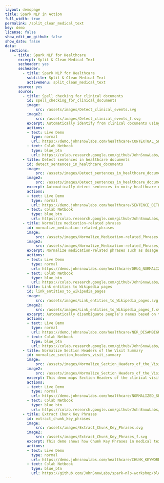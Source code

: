 ```yaml
---
layout: demopage
title: Spark NLP in Action
full_width: true
permalink: /split_clean_medical_text
key: demo
license: false
show_edit_on_github: false
show_date: false
data:
  sections:  
    - title: Spark NLP for Healthcare 
      excerpt: Split & Clean Medical Text 
      secheader: yes
      secheader:
        - title: Spark NLP for Healthcare
          subtitle: Split & Clean Medical Text 
          activemenu: split_clean_medical_text
      source: yes
      source: 
        - title: Spell checking for clinical documents
          id: spell_checking_for_clinical_documents
          image: 
              src: /assets/images/Detect_clinical_events.svg
          image2: 
              src: /assets/images/Detect_clinical_events_f.svg
          excerpt: Automatically identify from clinical documents using our pretrained Spark NLP model <b>ner_bionlp.</b>
          actions:
          - text: Live Demo
            type: normal
            url: https://demo.johnsnowlabs.com/healthcare/CONTEXTUAL_SPELL_CHECKER
          - text: Colab Netbook
            type: blue_btn
            url: https://colab.research.google.com/github/JohnSnowLabs/spark-nlp-workshop/blob/master/tutorials/streamlit_notebooks/healthcare/CONTEXTUAL_SPELL_CHECKER.ipynb
        - title: Detect sentences in healthcare documents
          id: detect_sentences_in_healthcare_documents
          image: 
              src: /assets/images/Detect_sentences_in_healthcare_documents.svg
          image2: 
              src: /assets/images/Detect_sentences_in_healthcare_documents_f.svg
          excerpt: Automatically detect sentences in noisy healthcare documents with our pretrained Sentence Splitter DL model.
          actions:
          - text: Live Demo
            type: normal
            url: https://demo.johnsnowlabs.com/healthcare/SENTENCE_DETECTOR_HC/
          - text: Colab Netbook
            type: blue_btn
            url: https://colab.research.google.com/github/JohnSnowLabs/spark-nlp-workshop/blob/master/tutorials/Certification_Trainings/Public/9.SentenceDetectorDL.ipynb
        - title: Normalize medication-related phrases
          id: normalize_medication-related_phrases
          image: 
              src: /assets/images/Normalize_Medication-related_Phrases.svg
          image2: 
              src: /assets/images/Normalize_Medication-related_Phrases_f.svg
          excerpt: Normalize medication-related phrases such as dosage, form and strength, as well as abbreviations in text and named entities extracted by NER models.
          actions:
          - text: Live Demo
            type: normal
            url: https://demo.johnsnowlabs.com/healthcare/DRUG_NORMALIZATION
          - text: Colab Netbook
            type: blue_btn
            url: https://colab.research.google.com/github/JohnSnowLabs/spark-nlp-workshop/blob/master/tutorials/Certification_Trainings/Healthcare/23.Drug_Normalizer.ipynb
        - title: Link entities to Wikipedia pages
          id: link_entities_to_wikipedia_pages
          image: 
              src: /assets/images/Link_entities_to_Wikipedia_pages.svg
          image2: 
              src: /assets/images/Link_entities_to_Wikipedia_pages_f.svg
          excerpt: Automatically disambiguate people’s names based on their context and link them to corresponding Wikipedia pages using out of the box Spark NLP pretrained models.
          actions:
          - text: Live Demo
            type: normal
            url: https://demo.johnsnowlabs.com/healthcare/NER_DISAMBIGUATION/
          - text: Colab Netbook
            type: blue_btn
            url: https://colab.research.google.com/github/JohnSnowLabs/spark-nlp-workshop/blob/master/tutorials/Certification_Trainings/Healthcare/12.Named_Entity_Disambiguation.ipynb
        - title: Normalize Section Headers of the Visit Summary 
          id: normalize_section_headers_visit_summary 
          image: 
              src: /assets/images/Normalize_Section_Headers_of_the_Visit_Summary.svg
          image2: 
              src: /assets/images/Normalize_Section_Headers_of_the_Visit_Summary_f.svg
          excerpt: This demo maps Section Headers of the clinical visit data to their normalized versions.
          actions:
          - text: Live Demo
            type: normal
            url: https://demo.johnsnowlabs.com/healthcare/NORMALIZED_SECTION_HEADER_MAPPER/
          - text: Colab Netbook
            type: blue_btn
            url: https://colab.research.google.com/github/JohnSnowLabs/spark-nlp-workshop/blob/master/tutorials/streamlit_notebooks/healthcare/NORMALIZED_SECTION_HEADER_MAPPER.ipynb
        - title: Extract Chunk Key Phrases 
          id: extract_chunk_key_phrases  
          image: 
              src: /assets/images/Extract_Chunk_Key_Phrases.svg
          image2: 
              src: /assets/images/Extract_Chunk_Key_Phrases_f.svg
          excerpt: This demo shows how Chunk Key Phrases in medical texts can be extracted automatically using Spark NLP models.
          actions:
          - text: Live Demo
            type: normal
            url: https://demo.johnsnowlabs.com/healthcare/CHUNK_KEYWORD_EXTRACTOR/ 
          - text: Colab Netbook
            type: blue_btn
            url: https://github.com/JohnSnowLabs/spark-nlp-workshop/blob/master/tutorials/Certification_Trainings/Healthcare/9.Chunk_Key_Phrase_Extraction.ipynb
---
```

